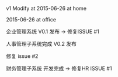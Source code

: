 v1
Modify at 2015-06-26 at home

2015-06-26 at office

企业管理系统 V0.1 发布 -> 修复ISSUE #1

人事管理子系统完成 V0.2 发布

修复 issue #2

财务管理子系统 开发完成 -> 修复HR ISSUE #1

